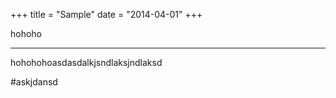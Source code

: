 +++
title = "Sample"
date = "2014-04-01"
+++


hohoho

---

hohohohoasdasdalkjsndlaksjndlaksd

#askjdansd